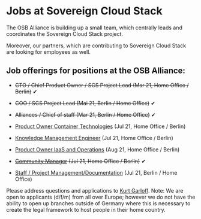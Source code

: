 # Jobs at Sovereign Cloud Stack

The OSB Alliance is building up a small team, which centrally
leads and coordinates the Sovereign Cloud Stack project.

Moreover, our partners, which are contributing to Sovereign
Cloud Stack are looking for employees as well.

## Job offerings for positions at the OSB Alliance:

* <del>CTO / Chief Product Owner / SCS Project Lead (Mar 21, Home Office / Berlin)</del> &#x2714;

* <del>COO / SCS Project Lead (Mai 21, Berlin / Home Office)</del> &#x2714;

* <del>Alliances / Chief of staff (Mar 21, Berlin / Home Office)</del> &#x2714;

* [Product Owner Container Technologies](JD-PO-Container3.html) (Jul 21, Home Office / Berlin)

* [Knowledge Management Engineer](JD-Knowledge-Management3.html) (Jul 21, Home Office / Berlin)

* [Product Owner IaaS and Operations](JD-PO-Infra3.html) (Aug 21, Home Office / Berlin)

* <del>[Community Manager](JD-Community-Manager2.html) (Jul 21, Home Office / Berlin)</del> &#x2714;

* [Staff / Project Management/Documentation](JD-MA-Dok3.html) (Jul 21, Berlin / Home Office)

Please address questions and applications to [Kurt Garloff](mailto:garloff@osb-alliance.com).
Note: We are open to applicants (d/f/m) from all over Europe; however we do not have the
ability to open up branches outside of Germany where this is necessary to create the legal
framework to host people in their home country.

